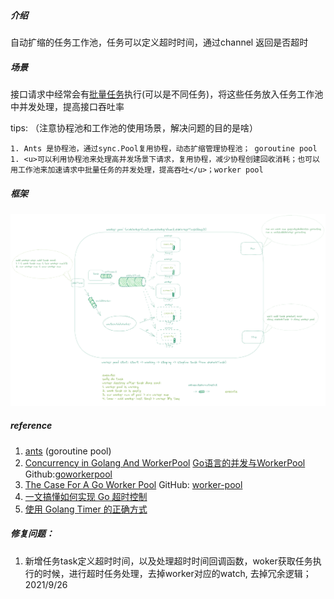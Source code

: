 ##### 介绍

自动扩缩的任务工作池，任务可以定义超时时间，通过channel 返回是否超时



##### 场景

接口请求中经常会有<u>批量任务</u>执行(可以是不同任务)，将这些任务放入任务工作池中并发处理，提高接口吞吐率

tips: （注意协程池和工作池的使用场景，解决问题的目的是啥）

	1. Ants 是协程池，通过sync.Pool复用协程，动态扩缩管理协程池； goroutine pool
	1. <u>可以利用协程池来处理高并发场景下请求，复用协程，减少协程创建回收消耗；也可以用工作池来加速请求中批量任务的并发处理，提高吞吐</u>；worker pool



##### 框架

![workerpool](https://raw.githubusercontent.com/weedge/lib/main/pool/workerpool/workerpool.png)

##### reference

1. [ants](https://github.com/panjf2000/ants) (goroutine pool)
2. [Concurrency in Golang And WorkerPool](https://hackernoon.com/concurrency-in-golang-and-workerpool-part-1-e9n31ao) [Go语言的并发与WorkerPool](https://mp.weixin.qq.com/s?__biz=MzI2MDA1MTcxMg==&mid=2648468373&idx=1&sn=dc9c6e56cbd20c79a2593481100c69da) Github:[goworkerpool](https://github.com/Joker666/goworkerpool.git)
3. [The Case For A Go Worker Pool](https://brandur.org/go-worker-pool) GitHub: [worker-pool](https://github.com/vardius/worker-pool)
4. [一文搞懂如何实现 Go 超时控制](https://segmentfault.com/a/1190000039731121)
5. [使用 Golang Timer 的正确方式](http://russellluo.com/2018/09/the-correct-way-to-use-timer-in-golang.html)



##### 修复问题：

1. 新增任务task定义超时时间，以及处理超时时间回调函数，woker获取任务执行的时候，进行超时任务处理，去掉worker对应的watch, 去掉冗余逻辑； 2021/9/26

